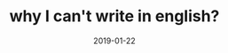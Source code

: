 ---
layout: post
title:  "why I can't write in english?"
date:   2019-01-22
excerpt: "I've tried to wite this post in english through eclipse, but I couldn't"
tag:
- markdown 
- syntax
- sample
- test
- jekyll
comments: true
---